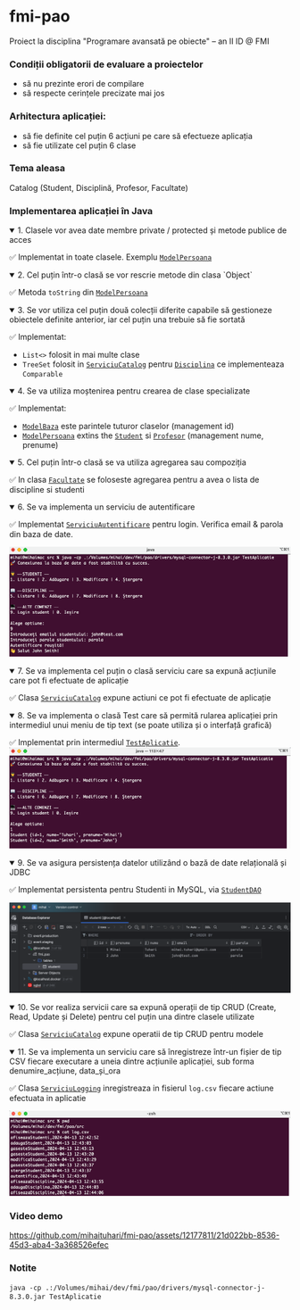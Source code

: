 # fmi-pao
Proiect la disciplina "Programare avansată pe obiecte" – an II ID @ FMI

### Condiții obligatorii de evaluare a proiectelor
- să nu prezinte erori de compilare
- să respecte cerințele precizate mai jos

### Arhitectura aplicației:
- să fie definite cel puțin 6 acțiuni pe care să efectueze aplicația
- să fie utilizate cel puțin 6 clase

### Tema aleasa
Catalog (Student, Disciplină, Profesor, Facultate)

### Implementarea aplicației în Java
<details open>
  <summary>1. Clasele vor avea date membre private / protected și metode publice de acces</summary>

✅ Implementat in toate clasele. Exemplu [`ModelPersoana`](./src/Modele/ModelPersoana.java)
</details>

<details open>
  <summary>2. Cel puțin într-o clasă se vor rescrie metode din clasa `Object`</summary>

✅ Metoda `toString` din [`ModelPersoana`](./src/Modele/ModelPersoana.java)
</details>

<details open>
  <summary>3. Se vor utiliza cel puțin două colecții diferite capabile să gestioneze
   obiectele definite anterior, iar cel puțin una trebuie să fie sortată</summary>

✅ Implementat:
- `List<>` folosit in mai multe clase
- `TreeSet` folosit in [`ServiciuCatalog`](./src/Servicii/ServiciuCatalog.java) pentru [`Disciplina`](./src/Modele/Disciplina.java) ce implementeaza `Comparable` 
</details>


<details open>
    <summary>4. Se va utiliza moștenirea pentru crearea de clase specializate</summary>

✅ Implementat:
- [`ModelBaza`](./src/Modele/ModelBaza.java) este parintele tuturor claselor (management id)
- [`ModelPersoana`](./src/Modele/ModelPersoana.java) extins the [`Student`](./src/Modele/Student.java) si [`Profesor`](./src/Modele/Profesor.java) (management nume, prenume)
</details>

<details open>
    <summary>5. Cel puțin într-o clasă se va utiliza agregarea sau compoziția</summary>

✅ In clasa [`Facultate`](./src/Modele/Facultate.java) se foloseste agregarea pentru a avea o lista de discipline si studenti
</details>

<details open>
    <summary>6. Se va implementa un serviciu de autentificare</summary>

✅ Implementat [`ServiciuAutentificare`](./src/Servicii/ServiciuAutentificare.java) pentru login.
Verifica email & parola din baza de date.

![Autentificare](docs/autentificare.png)
</details>

<details open>
    <summary>7. Se va implementa cel puțin o clasă serviciu care sa expună acțiunile care
   pot fi efectuate de aplicație</summary>

✅ Clasa [`ServiciuCatalog`](./src/Servicii/ServiciuCatalog.java) expune actiuni ce pot fi efectuate de aplicație
</details>

<details open>
    <summary>8. Se va implementa o clasă Test care să permită rularea aplicației prin intermediul
   unui meniu de tip text (se poate utiliza și o interfață grafică)</summary>

✅ Implementat prin intermediul [`TestAplicatie`](./src/TestAplicatie.java).
![Meniu aplicatie](./docs/meniu-aplicatie.png)

</details>

<details open>
    <summary>9. Se va asigura persistența datelor utilizând o bază de date relațională și JDBC</summary>

✅ Implementat persistenta pentru Studenti in MySQL, via [`StudentDAO`](./src/DAO/StudentDAO.java)

![Baza de date MySQL](docs/db-preview.png)
</details>

<details open>
    <summary>10. Se vor realiza servicii care sa expună operații de tip CRUD (Create, Read, Update și Delete)
    pentru cel puțin una dintre clasele utilizate</summary>

✅ Clasa [`ServiciuCatalog`](./src/Servicii/ServiciuCatalog.java) expune operatii de tip CRUD pentru modele
</details>

<details open>
    <summary>11. Se va implementa un serviciu care să înregistreze într-un fișier de tip CSV fiecare
    executare a uneia dintre acțiunile aplicației, sub forma denumire_acțiune, data_și_ora</summary>

✅ Clasa [`ServiciuLogging`](./src/Servicii/ServiciuLogging.java) inregistreaza in fisierul `log.csv` fiecare actiune efectuata in aplicatie

![Fisier CSV](docs/loguri.png)
</details>

### Video demo
https://github.com/mihaituhari/fmi-pao/assets/12177811/21d022bb-8536-45d3-aba4-3a368526efec

### Notite
```
java -cp .:/Volumes/mihai/dev/fmi/pao/drivers/mysql-connector-j-8.3.0.jar TestAplicatie
```
